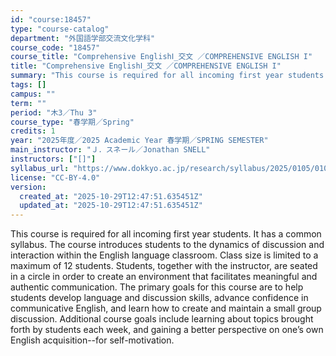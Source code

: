 ```yaml
---
id: "course:18457"
type: "course-catalog"
department: "外国語学部交流文化学科"
course_code: "18457"
course_title: "Comprehensive EnglishⅠ_交文 ／COMPREHENSIVE ENGLISH I"
title: "Comprehensive EnglishⅠ_交文 ／COMPREHENSIVE ENGLISH I"
summary: "This course is required for all incoming first year students. It has a common syllabus. The course introduces students t…"
tags: []
campus: ""
term: ""
period: "木3／Thu 3"
course_type: "春学期／Spring"
credits: 1
year: "2025年度／2025 Academic Year 春学期／SPRING SEMESTER"
main_instructor: "Ｊ．スネール／Jonathan SNELL"
instructors: ["[]"]
syllabus_url: "https://www.dokkyo.ac.jp/research/syllabus/2025/0105/0105_18457_ja_JP.html"
license: "CC-BY-4.0"
version:
  created_at: "2025-10-29T12:47:51.635451Z"
  updated_at: "2025-10-29T12:47:51.635451Z"
---
```

This course is required for all incoming first year students. It has a common syllabus. The course introduces students to the dynamics of discussion and interaction within the English language classroom. Class size is limited to a maximum of 12 students. Students, together with the instructor, are seated in a circle in order to create an environment that facilitates meaningful and authentic communication. The primary goals for this course are to help students develop language and discussion skills, advance confidence in communicative English, and learn how to create and maintain a small group discussion. Additional course goals include learning about topics brought forth by students each week, and gaining a better perspective on one’s own English acquisition--for self-motivation.
